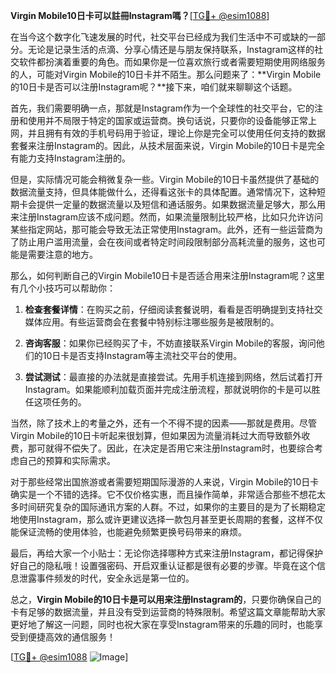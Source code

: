 **Virgin Mobile10日卡可以註冊Instagram嗎？**[[TG💪+ @esim1088](https://t.me/s/esim1088)]

在当今这个数字化飞速发展的时代，社交平台已经成为我们生活中不可或缺的一部分。无论是记录生活的点滴、分享心情还是与朋友保持联系，Instagram这样的社交软件都扮演着重要的角色。而如果你是一位喜欢旅行或者需要短期使用网络服务的人，可能对Virgin Mobile的10日卡并不陌生。那么问题来了：**Virgin Mobile的10日卡是否可以注册Instagram呢？**接下来，咱们就来聊聊这个话题。

首先，我们需要明确一点，那就是Instagram作为一个全球性的社交平台，它的注册和使用并不局限于特定的国家或运营商。换句话说，只要你的设备能够正常上网，并且拥有有效的手机号码用于验证，理论上你是完全可以使用任何支持的数据套餐来注册Instagram的。因此，从技术层面来说，Virgin Mobile的10日卡是完全有能力支持Instagram注册的。

但是，实际情况可能会稍微复杂一些。Virgin Mobile的10日卡虽然提供了基础的数据流量支持，但具体能做什么，还得看这张卡的具体配置。通常情况下，这种短期卡会提供一定量的数据流量以及短信和通话服务。如果数据流量足够大，那么用来注册Instagram应该不成问题。然而，如果流量限制比较严格，比如只允许访问某些指定网站，那可能会导致无法正常使用Instagram。此外，还有一些运营商为了防止用户滥用流量，会在夜间或者特定时间段限制部分高耗流量的服务，这也可能是需要注意的地方。

那么，如何判断自己的Virgin Mobile10日卡是否适合用来注册Instagram呢？这里有几个小技巧可以帮助你：

1. **检查套餐详情**：在购买之前，仔细阅读套餐说明，看看是否明确提到支持社交媒体应用。有些运营商会在套餐中特别标注哪些服务是被限制的。

2. **咨询客服**：如果你已经购买了卡，不妨直接联系Virgin Mobile的客服，询问他们的10日卡是否支持Instagram等主流社交平台的使用。

3. **尝试测试**：最直接的办法就是直接尝试。先用手机连接到网络，然后试着打开Instagram。如果能顺利加载页面并完成注册流程，那就说明你的卡是可以胜任这项任务的。

当然，除了技术上的考量之外，还有一个不得不提的因素——那就是费用。尽管Virgin Mobile的10日卡听起来很划算，但如果因为流量消耗过大而导致额外收费，那可就得不偿失了。因此，在决定是否用它来注册Instagram时，也要综合考虑自己的预算和实际需求。

对于那些经常出国旅游或者需要短期国际漫游的人来说，Virgin Mobile的10日卡确实是一个不错的选择。它不仅价格实惠，而且操作简单，非常适合那些不想花太多时间研究复杂的国际通讯方案的人群。不过，如果你的主要目的是为了长期稳定地使用Instagram，那么或许更建议选择一款包月甚至更长周期的套餐，这样不仅能保证流畅的使用体验，也能避免频繁更换号码带来的麻烦。

最后，再给大家一个小贴士：无论你选择哪种方式来注册Instagram，都记得保护好自己的隐私哦！设置强密码、开启双重认证都是很有必要的步骤。毕竟在这个信息泄露事件频发的时代，安全永远是第一位的。

总之，**Virgin Mobile的10日卡是可以用来注册Instagram的**，只要你确保自己的卡有足够的数据流量，并且没有受到运营商的特殊限制。希望这篇文章能帮助大家更好地了解这一问题，同时也祝大家在享受Instagram带来的乐趣的同时，也能享受到便捷高效的通信服务！

[[TG💪+ @esim1088](https://t.me/s/esim1088) ![Image](https://i.postimg.cc/4NQfJmqS/Snipaste-2025-05-13-00-14-12.png)]